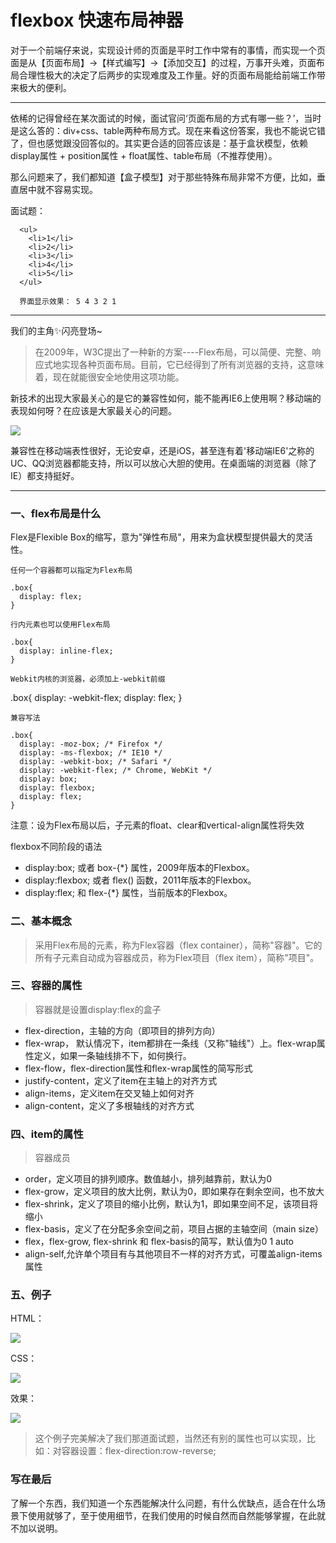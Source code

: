 # flexbox 快速布局神器

对于一个前端仔来说，实现设计师的页面是平时工作中常有的事情，而实现一个页面是从【页面布局】->【样式编写】->【添加交互】的过程，万事开头难，页面布局合理性极大的决定了后两步的实现难度及工作量。好的页面布局能给前端工作带来极大的便利。

---

依稀的记得曾经在某次面试的时候，面试官问‘页面布局的方式有哪一些？’，当时是这么答的：div+css、table两种布局方式。现在来看这份答案，我也不能说它错了，但也感觉跟没回答似的。其实更合适的回答应该是：基于盒状模型，依赖 display属性 + position属性 + float属性、table布局（不推荐使用）。

那么问题来了，我们都知道【盒子模型】对于那些特殊布局非常不方便，比如，垂直居中就不容易实现。

面试题：

      <ul>
        <li>1</li>
        <li>2</li>
        <li>3</li>
        <li>4</li>
        <li>5</li>
      </ul>

      界面显示效果： 5 4 3 2 1

---

我们的主角✨闪亮登场~

> 在2009年，W3C提出了一种新的方案----Flex布局，可以简便、完整、响应式地实现各种页面布局。目前，它已经得到了所有浏览器的支持，这意味着，现在就能很安全地使用这项功能。


新技术的出现大家最关心的是它的兼容性如何，能不能再IE6上使用啊？移动端的表现如何呀？在应该是大家最关心的问题。

![](http://7xpwoh.com1.z0.glb.clouddn.com/16-1-8/23878516.jpg)

兼容性在移动端表性很好，无论安卓，还是iOS，甚至连有着'移动端IE6'之称的UC、QQ浏览器都能支持，所以可以放心大胆的使用。在桌面端的浏览器（除了IE）都支持挺好。

---

### 一、flex布局是什么
Flex是Flexible Box的缩写，意为"弹性布局"，用来为盒状模型提供最大的灵活性。

``任何一个容器都可以指定为Flex布局``

    .box{
      display: flex;
    }

``行内元素也可以使用Flex布局``

    .box{
      display: inline-flex;
    }

``Webkit内核的浏览器，必须加上-webkit前缀``

  .box{
    display: -webkit-flex;
    display: flex;
  }

``兼容写法``

    .box{
      display: -moz-box; /* Firefox */
      display: -ms-flexbox; /* IE10 */
      display: -webkit-box; /* Safari */
      display: -webkit-flex; /* Chrome, WebKit */
      display: box;
      display: flexbox;
      display: flex;
    }

注意：设为Flex布局以后，子元素的float、clear和vertical-align属性将失效

flexbox不同阶段的语法
* display:box; 或者 box-{\*} 属性，2009年版本的Flexbox。
* display:flexbox; 或者 flex() 函数，2011年版本的Flexbox。
* display:flex; 和 flex-{\*} 属性，当前版本的Flexbox。

### 二、基本概念
>采用Flex布局的元素，称为Flex容器（flex container），简称"容器"。它的所有子元素自动成为容器成员，称为Flex项目（flex item），简称"项目"。

### 三、容器的属性
>容器就是设置display:flex的盒子

  * flex-direction，主轴的方向（即项目的排列方向）
  * flex-wrap， 默认情况下，item都排在一条线（又称"轴线"）上。flex-wrap属性定义，如果一条轴线排不下，如何换行。
  * flex-flow，flex-direction属性和flex-wrap属性的简写形式
  * justify-content，定义了item在主轴上的对齐方式
  * align-items，定义item在交叉轴上如何对齐
  * align-content，定义了多根轴线的对齐方式

### 四、item的属性
  >容器成员

  * order，定义项目的排列顺序。数值越小，排列越靠前，默认为0
  * flex-grow，定义项目的放大比例，默认为0，即如果存在剩余空间，也不放大
  * flex-shrink，定义了项目的缩小比例，默认为1，即如果空间不足，该项目将缩小
  * flex-basis，定义了在分配多余空间之前，项目占据的主轴空间（main size）
  * flex，flex-grow, flex-shrink 和 flex-basis的简写，默认值为0 1 auto
  * align-self,允许单个项目有与其他项目不一样的对齐方式，可覆盖align-items属性


### 五、例子
HTML：

![](http://7xpwoh.com1.z0.glb.clouddn.com/16-1-8/63830365.jpg)

CSS：

![](http://7xpwoh.com1.z0.glb.clouddn.com/16-1-8/69984896.jpg)

效果：

![](http://7xpwoh.com1.z0.glb.clouddn.com/16-1-8/64295263.jpg)


> 这个例子完美解决了我们那道面试题，当然还有别的属性也可以实现，比如：对容器设置：flex-direction:row-reverse;

### 写在最后

了解一个东西，我们知道一个东西能解决什么问题，有什么优缺点，适合在什么场景下使用就够了，至于使用细节，在我们使用的时候自然而自然能够掌握，在此就不加以说明。

